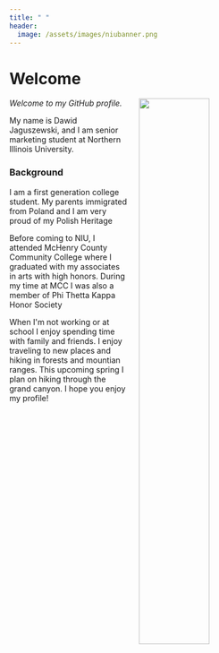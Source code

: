 ```yaml
---
title: " "
header:
  image: /assets/images/niubanner.png
---
```


# Welcome​

<img src="https://github.com/ECON-691/Jekyll-for-Job-Market/blob/master/assets/images/fancyMission.jpg?raw=true" width="50%" hspace="20" align="right">

*Welcome to my GitHub profile.*

My name is Dawid Jaguszewski, and I am senior marketing student at Northern Illinois University.

### Background

I am a first generation college student. My parents immigrated from Poland and I am very proud of my Polish Heritage

Before coming to NIU, I attended McHenry County Community College where I graduated with my associates in arts with high honors. During my time at MCC I was also a member of Phi Thetta Kappa Honor Society

When I'm not working or at school I enjoy spending time with family and friends. I enjoy traveling to new places and hiking in forests and mountian ranges. This upcoming spring I plan on hiking through the grand canyon. I hope you enjoy my profile!
